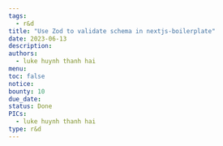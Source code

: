 ```yaml
---
tags:
  - r&d
title: "Use Zod to validate schema in nextjs-boilerplate"
date: 2023-06-13
description: 
authors:
  - luke huynh thanh hai
menu: 
toc: false
notice: 
bounty: 10
due_date: 
status: Done
PICs:
  - luke huynh thanh hai
type: r&d
---
```

